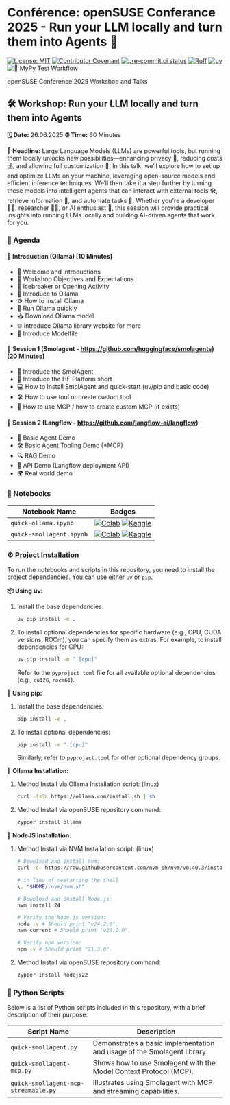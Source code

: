 # Conférence: openSUSE Conferance 2025 - Run your LLM locally and turn them into Agents  🎤

[![License: MIT](https://img.shields.io/badge/License-MIT-yellow.svg)](https://opensource.org/licenses/MIT)
[![Contributor Covenant](https://img.shields.io/badge/Contributor%20Covenant-2.1-4baaaa.svg)](CODE_OF_CONDUCT.md)
[![pre-commit.ci status](https://results.pre-commit.ci/badge/github/onuralpszr/oSC2025-talks-workshops/main.svg)](https://results.pre-commit.ci/latest/github/onuralpszr/oSC2025-talks-workshops/main)
[![Ruff](https://img.shields.io/endpoint?url=https://raw.githubusercontent.com/astral-sh/ruff/main/assets/badge/v2.json)](https://github.com/astral-sh/ruff)
[![uv](https://img.shields.io/endpoint?url=https://raw.githubusercontent.com/astral-sh/uv/main/assets/badge/v0.json)](https://github.com/astral-sh/uv)
[![🔧 MyPy Test Workflow](https://github.com/onuralpszr/oSC2025-talks-workshops/actions/workflows/mypy-test.yml/badge.svg)](https://github.com/onuralpszr/oSC2025-talks-workshops/actions/workflows/mypy-test.yml)

openSUSE Conference 2025 Workshop and Talks



## 🛠️ Workshop: Run your LLM locally and turn them into Agents

**🗓️ Date:** 26.06.2025
**⏰ Time:** 60 Minutes

**📢 Headline:** Large Language Models (LLMs) are powerful tools, but running them locally unlocks new possibilities—enhancing privacy 🤫, reducing costs 💰, and allowing full customization 🎨. In this talk, we’ll explore how to set up and optimize LLMs on your machine, leveraging open-source models and efficient inference techniques. We’ll then take it a step further by turning these models into intelligent agents that can interact with external tools 🛠️, retrieve information 📄, and automate tasks 🤖. Whether you\'re a developer 👩‍💻, researcher 🧑‍🔬, or AI enthusiast 🤩, this session will provide practical insights into running LLMs locally and building AI-driven agents that work for you.

### 📜 Agenda

#### 🚀 Introduction (Ollama) [10 Minutes]
*   👋 Welcome and Introductions
*   🎯 Workshop Objectives and Expectations
*   🤝 Icebreaker or Opening Activity
*   🧠 Introduce to Ollama
*   ⚙️ How to install Ollama
*   💨 Run Ollama quickly
*   📥 Download Ollama model
*   🌐 Introduce Ollama library website for more
*   📄 Introduce Modelfile

#### 🤖 Session 1 (Smolagent - https://github.com/huggingface/smolagents) [20 Minutes]
*   🐜 Introduce the SmolAgent
*   🤗 Introduce the HF Platform short
*   💻 How to Install SmolAgent and quick-start (uv/pip and basic code)
*   🛠️ How to use tool or create custom tool
*   🔗 How to use MCP / how to create custom MCP (if exists)

#### 🌊 Session 2 (Langflow - https://github.com/langflow-ai/langflow)
*   🧪 Basic Agent Demo
*   🛠️ Basic Agent Tooling Demo (*MCP)
*   🔍 RAG Demo
*   🔌 API Demo (Langflow deployment API)
*   🌍 Real world demo

### 📓 Notebooks

| Notebook Name          | Badges                                                                                                                                                                                                                                                                     |
| ---------------------- | -------------------------------------------------------------------------------------------------------------------------------------------------------------------------------------------------------------------------------------------------------------------------- |
| `quick-ollama.ipynb`   | [![Colab](https://colab.research.google.com/assets/colab-badge.svg)](https://colab.research.google.com/github/onuralpszr/oSC2025-talks-workshops/blob/main/notebooks/quick-ollama.ipynb) [![Kaggle](https://kaggle.com/static/images/open-in-kaggle.svg)](https://kaggle.com/kernels/welcome?src=https://github.com/onuralpszr/oSC2025-talks-workshops/blob/main/notebooks/quick-ollama.ipynb) |
| `quick-smollagent.ipynb` | [![Colab](https://colab.research.google.com/assets/colab-badge.svg)](https://colab.research.google.com/github/onuralpszr/oSC2025-talks-workshops/blob/main/notebooks/quick-smollagent.ipynb) [![Kaggle](https://kaggle.com/static/images/open-in-kaggle.svg)](https://kaggle.com/kernels/welcome?src=https://github.com/onuralpszr/oSC2025-talks-workshops/blob/main/notebooks/quick-smollagent.ipynb) |

### ⚙️ Project Installation

To run the notebooks and scripts in this repository, you need to install the project dependencies. You can use either `uv` or `pip`.

**📦 Using uv:**

1.  Install the base dependencies:
    ```bash
    uv pip install -e .
    ```
2.  To install optional dependencies for specific hardware (e.g., CPU, CUDA versions, ROCm), you can specify them as extras. For example, to install dependencies for CPU:
    ```bash
    uv pip install -e ".[cpu]"
    ```
    Refer to the `pyproject.toml` file for all available optional dependencies (e.g., `cu126`, `rocm61`).

**🐍 Using pip:**

1.  Install the base dependencies:
    ```bash
    pip install -e .
    ```
2.  To install optional dependencies:
    ```bash
    pip install -e ".[cpu]"
    ```
    Similarly, refer to `pyproject.toml` for other optional dependency groups.

**🐳 Ollama Installation:**

1. Method Install via Ollama Installation script: (linux)
    ```bash
    curl -fsSL https://ollama.com/install.sh | sh
    ```
2. Method Install via openSUSE repository command:
    ```bash
    zypper install ollama
    ``` 

**🧪 NodeJS Installation:**

1. Method Install via NVM Installation script: (linux)
    ```bash
    # Download and install nvm:
    curl -o- https://raw.githubusercontent.com/nvm-sh/nvm/v0.40.3/install.sh | bash

    # in lieu of restarting the shell
    \. "$HOME/.nvm/nvm.sh"

    # Download and install Node.js:
    nvm install 24

    # Verify the Node.js version:
    node -v # Should print "v24.2.0".
    nvm current # Should print "v24.2.0".

    # Verify npm version:
    npm -v # Should print "11.3.0".
    ```
2. Method Install via openSUSE repository command:
    ```bash
    zypper install nodejs22
    ``` 

### 🐍 Python Scripts

Below is a list of Python scripts included in this repository, with a brief description of their purpose:

| Script Name                           | Description                                                                 |
| ------------------------------------- | --------------------------------------------------------------------------- |
| `quick-smollagent.py`                 | Demonstrates a basic implementation and usage of the Smolagent library.     |
| `quick-smollagent-mcp.py`             | Shows how to use Smolagent with the Model Context Protocol (MCP).           |
| `quick-smollagent-mcp-streamable.py`  | Illustrates using Smolagent with MCP and streaming capabilities.            |
